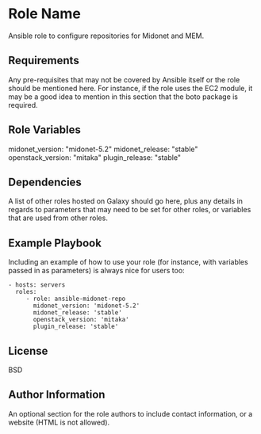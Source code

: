 Role Name
=========

Ansible role to configure repositories for Midonet and MEM.

Requirements
------------

Any pre-requisites that may not be covered by Ansible itself or the role should be mentioned here. For instance, if the role uses the EC2 module, it may be a good idea to mention in this section that the boto package is required.

Role Variables
--------------

midonet_version: "midonet-5.2"
midonet_release: "stable"
openstack_version: "mitaka"
plugin_release: "stable"

Dependencies
------------

A list of other roles hosted on Galaxy should go here, plus any details in regards to parameters that may need to be set for other roles, or variables that are used from other roles.

Example Playbook
----------------

Including an example of how to use your role (for instance, with variables passed in as parameters) is always nice for users too:

    - hosts: servers
      roles:
         - role: ansible-midonet-repo
           midonet_version: 'midonet-5.2'
           midonet_release: 'stable'
           openstack_version: 'mitaka'
           plugin_release: 'stable'


License
-------

BSD

Author Information
------------------

An optional section for the role authors to include contact information, or a website (HTML is not allowed).
